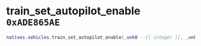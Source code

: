 # train_set_autopilot_enable `0xADE865AE`

```lua
natives.vehicles.train_set_autopilot_enable(_unk0 --[[ integer ]], _unk1 --[[ integer ]])
```